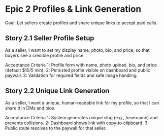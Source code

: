# Epic 2 Profiles & Link Generation
Goal: Let sellers create profiles and share unique links to accept paid calls.

## Story 2.1 Seller Profile Setup
As a seller,
I want to set my display name, photo, bio, and price,
so that buyers see a credible profile and price.

Acceptance Criteria
1: Profile form with name, photo upload, bio, and price (default $10/5 min).
2: Persisted profile visible on dashboard and public paywall.
3: Validation for required fields and safe image handling.

## Story 2.2 Unique Link Generation
As a seller,
I want a unique, human‑readable link for my profile,
so that I can share it in DMs and bios.

Acceptance Criteria
1: System generates unique slug (e.g., /username) and prevents collisions.
2: Dashboard shows link with copy‑to‑clipboard.
3: Public route resolves to the paywall for that seller.
